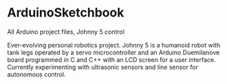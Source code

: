 ArduinoSketchbook
=================

All Arduino project files, Johnny 5 control


Ever-evolving personal robotics project.
Johnny 5 is a humanoid robot with tank legs operated by a servo microcontroller
and an Arduino Duemilanove board programmed in C and C++ with an LCD screen for a user interface.
Currently experimenting with ultrasonic sensors and line sensor for autonomous control.
